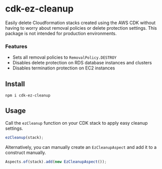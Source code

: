 # cdk-ez-cleanup

Easily delete Cloudformation stacks created using the AWS CDK without having to worry about removal policies or delete protection settings. This package is not intended for production environments.

### Features

- Sets all removal policies to `RemovalPolicy.DESTROY`
- Disables delete protection on RDS database instances and clusters
- Disables termination protection on EC2 instances

## Install

```
npm i cdk-ez-cleanup
```

## Usage

Call the `ezCleanup` function on your CDK stack to apply easy cleanup settings.

```ts
ezCleanup(stack);
```

Alternatively, you can manually create an `EzCleanupAspect` and add it to a construct manually.

```ts
Aspects.of(stack).add(new EzCleanupAspect());
```
